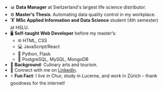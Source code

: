 - 📊 **Data Manager** at Switzerland's largest life science distributor.
- ⚙️ **Master’s Thesis**: Automating data quality control in my workplace.
- 🏋️ **MSc Applied Information and Data Science** student (4th semester) at HSLU.
- 🖥️ **Self-taught Web Developer** before my master’s:
  - 🌐 HTML, CSS
  - 💻 JavaScript/React
  - 🐍 Python, Flask
  - 💾 PostgreSQL, MySQL, MongoDB
- 🍳 **Background**: Culinary arts and tourism.
- 📧 Connect with me on [LinkedIn](https://www.linkedin.com/in/jaronimas-snipas/).
- ⚡ **Fun Fact**: I live in Chur, study in Lucerne, and work in Zürich – thank goodness for the internet!
